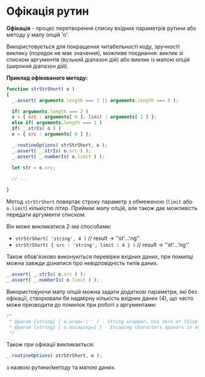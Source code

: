 # Офікація рутин

**Офікація** - процес перетворення списку вхідних параметрів рутини або методу у мапу опцій 'о'.

Використовується для покращення читабельності коду, зручності виклику (порядок не має значення), можливе поєднання: виклик зі списком аргументів (вузький діапазон дій) або виклик із мапою опцій (широкий діапазон дій).

**Приклад офікованого методу:**

```javascript
function strStrShort( o )
{
  _.assert( arguments.length === 1 || arguments.length === 2 );

  if( arguments.length === 2 )
  o = { src : arguments[ 0 ], limit : arguments[ 1 ] };
  else if( arguments.length === 1 )
  if( _.strIs( o ) )
  o = { src : arguments[ 0 ] };

  _.routineOptions( strStrShort, o );
  _.assert( _.strIs( o.src ) );
  _.assert( _.numberIs( o.limit ) );

  let str = o.src;
  
  // ...

}
```

Метод `strStrShort` повертає строку параметр з обмеженою (`limit` або `o.limit`) кількістю літер. Приймає мапу опцій, але також дає можливість передати аргументи списком.

Він може викликатися 2-ма способами: 
* `strStrShort( 'string', 4 )` // result -> ''st'...'ng''
* `strStrShort( { src : 'string', limit : 4 } )` // result -> ''st'...'ng''

Також обов'язково виконуються перевірки вхідних даних, при помилці можна завжди дізнатися про невідповідність типів даних.
```javascript
_.assert( _.strIs( o.src ) );
_.assert( _.numberIs( o.limit ) );
```

Використовуючи мапу опцій можна задати додаткові параметри, які без офікації, створювали би надмірну кількість вхідних даних (4), що часто може призводити до помилок при роботі з аргументами:
```javascript
/*
 * @param {string} [ o.wrap='\'' ] - String wrapper. Use zero or false to disable.
 * @param {string} [ o.escaping=1 ] - Escaping characters appears in output.
 */
```
Також при офікації викликається:
```javascript
_.routineOptions( strStrShort, o );
```
з назвою рутини/методу та мапою даних.